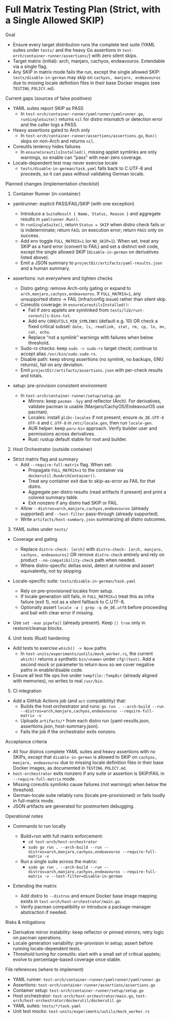 # Full Matrix Testing Plan (Strict, with a Single Allowed SKIP)

Goal

- Ensure every target distribution runs the complete test suite (YAML suites under `tests/` and the heavy Go assertions in `test-orch/container-runner/assertions/`) with zero silent skips.
- Target matrix (initial): arch, manjaro, cachyos, endeavouros. Extendable via a single flag.
- Any SKIP in matrix mode fails the run, except the single allowed SKIP: `tests/disable-in-german` may skip on `cachyos, manjaro, endeavouros` due to missing locale definition files in their base Docker images (see `TESTING_POLICY.md`).

Current gaps (sources of false positives)

- YAML suites report SKIP as PASS
  - In `test-orch/container-runner/yamlrunner/yamlrunner.go`, `runSingleSuite()` returns `nil` for distro mismatch or detection error and the caller logs a PASS.
- Heavy assertions gated to Arch only
  - In `test-orch/container-runner/assertions/assertions.go`, `Run()` skips on non-Arch and returns `nil`.
- Coreutils leniency hides failures
  - In `ensureCoreutilsInstalled()`, missing applet symlinks are only warnings, so enable can “pass” with near-zero coverage.
- Locale-dependent test may never exercise locale
  - `tests/disable-in-german/task.yaml` falls back to C.UTF-8 and proceeds, so it can pass without validating German locale.

Planned changes (implementation checklist)

1) Container Runner (in-container)

- yamlrunner: explicit PASS/FAIL/SKIP (with one exception)
  - Introduce a `SuiteResult { Name, Status, Reason }` and aggregate results in `yamlrunner.Run()`.
  - In `runSingleSuite()`, return `Status = SKIP` when distro check fails or is indeterminate; return `FAIL` on execution error; return `PASS` only on success.
  - Add env toggle `FULL_MATRIX=1` (or `NO_SKIP=1`). When set, treat any SKIP as a hard error (convert to FAIL) and set a distinct exit code, except the single allowed SKIP (`disable-in-german` on derivatives listed above).
  - Emit a JSON summary to `projectDir/artifacts/yaml-results.json` and a human summary.

- assertions: run everywhere and tighten checks
  - Distro gating: remove Arch-only gating or expand to `arch,manjaro,cachyos,endeavouros`. If `FULL_MATRIX=1`, any unsupported distro -> FAIL (infra/config issue) rather than silent skip.
  - Coreutils coverage: in `ensureCoreutilsInstalled()`:
    - Fail if zero applets are symlinked from `tests/lib/rust-coreutils-bins.txt`.
    - Add env `COREUTILS_MIN_SYMLINKS` (default e.g. 10) OR check a fixed critical subset: `date, ls, readlink, stat, rm, cp, ln, mv, cat, echo`.
    - Replace “not a symlink” warnings with failures when below threshold.
  - Sudo-rs checks: keep `sudo -> sudo-rs` target check; continue to accept alias `/usr/bin/sudo.sudo-rs`.
  - Disable path: keep strong assertions (no symlink, no backups, GNU returns), fail on any deviation.
  - Emit `projectDir/artifacts/assertions.json` with per-check results and totals.

- setup: pre-provision consistent environment
  - In `test-orch/container-runner/setup/setup.go`:
    - Mirrors: keep `pacman -Syy` and reflector (Arch). For derivatives, validate pacman is usable (Manjaro/CachyOS/EndeavourOS use pacman).
    - Locales: install `glibc-locales` if not present; ensure `de_DE.UTF-8 UTF-8` and `C.UTF-8` in `/etc/locale.gen`, then run `locale-gen`.
    - AUR helper: keep `paru-bin` approach. Verify builder user and permissions across derivatives.
    - Rust: rustup default stable for root and builder.

2) Host Orchestrator (outside container)

- Strict matrix flag and summary
  - Add `--require-full-matrix` flag. When set:
    - Propagate `FULL_MATRIX=1` to the container via `dockerutil.RunArchContainer()`.
    - Treat any container exit due to skip-as-error as FAIL for that distro.
    - Aggregate per-distro results (read artifacts if present) and print a colored summary table.
    - Exit nonzero if any distro had SKIP or FAIL.
  - Allow `--distros=arch,manjaro,cachyos,endeavouros` (already supported) and `--test-filter` pass-through (already supported).
  - Write `artifacts/host-summary.json` summarizing all distro outcomes.

3) YAML suites under `tests/`

- Coverage and gating
  - Replace `distro-check: [arch]` with `distro-check: [arch, manjaro, cachyos, endeavouros]` OR remove `distro-check` entirely and rely on product `--no-compatibility-check` path when needed.
  - Where distro-specific deltas exist, detect at runtime and assert equivalently, not by skipping.

- Locale-specific suite: `tests/disable-in-german/task.yaml`
  - Rely on pre-provisioned locales from setup.
  - If locale generation still fails, in `FULL_MATRIX=1` treat this as infra failure (exit 1), not as a silent fallback to C.UTF-8.
  - Optionally assert `locale -a | grep -q de_DE.utf8` before proceeding and bail with clear error if missing.

- Use `set -euo pipefail` (already present). Keep `|| true` only in restore/cleanup blocks.

4) Unit tests (Rust) hardening

- Add tests to exercise `which() -> None` paths
  - In `test-units/experiments/uutils/mock_worker.rs`, the current `which()` returns a synthetic `bin/<name>` under `cfg!(test)`. Add a second mock or parameter to return `None` so we cover negative paths in enable/disable code.
- Ensure all test file ops live under `tempfile::TempDir` (already aligned with memories), no writes to real `/usr/bin`.

5) CI integration

- Add a GitHub Actions job (and `act` compatibility) that:
  - Builds the host orchestrator and runs: `go run . --arch-build --run --distros=arch,manjaro,cachyos,endeavouros --require-full-matrix -v`
  - Uploads `artifacts/*` from each distro run (yaml-results.json, assertions.json, host-summary.json).
  - Fails the job if the orchestrator exits nonzero.

Acceptance criteria

- All four distros complete YAML suites and heavy assertions with no SKIPs, except that `disable-in-german` is allowed to SKIP on `cachyos, manjaro, endeavouros` due to missing locale definition files in their base Docker images, as documented in `TESTING_POLICY.md`.
- `host-orchestrator` exits nonzero if any suite or assertion is SKIP/FAIL in `--require-full-matrix` mode.
- Missing coreutils symlinks cause failures (not warnings) when below the threshold.
- German-locale suite reliably runs (locale pre-provisioned) or fails loudly in full-matrix mode.
- JSON artifacts are generated for postmortem debugging.

Operational notes

- Commands to run locally
  - Build+run with full matrix enforcement:
    - `cd test-orch/host-orchestrator`
    - `sudo go run . --arch-build --run --distros=arch,manjaro,cachyos,endeavouros --require-full-matrix -v`
  - Run a single suite across the matrix:
    - `sudo go run . --arch-build --run --distros=arch,manjaro,cachyos,endeavouros --require-full-matrix -v --test-filter=disable-in-german`

- Extending the matrix
  - Add distro to `--distros` and ensure Docker base image mapping exists in `test-orch/host-orchestrator/main.go`.
  - Verify pacman compatibility or introduce a package-manager abstraction if needed.

Risks & mitigations

- Derivative mirror instability: keep reflector or pinned mirrors; retry logic on pacman operations.
- Locale generation variability: pre-provision in setup; assert before running locale-dependent tests.
- Threshold tuning for coreutils: start with a small set of critical applets; evolve to percentage-based coverage once stable.

File references (where to implement)

- YAML runner: `test-orch/container-runner/yamlrunner/yamlrunner.go`
- Assertions: `test-orch/container-runner/assertions/assertions.go`
- Container setup: `test-orch/container-runner/setup/setup.go`
- Host orchestrator: `test-orch/host-orchestrator/main.go`, `test-orch/host-orchestrator/dockerutil/dockerutil.go`
- YAML suites: `tests/*/task.yaml`
- Unit test mocks: `test-units/experiments/uutils/mock_worker.rs`
